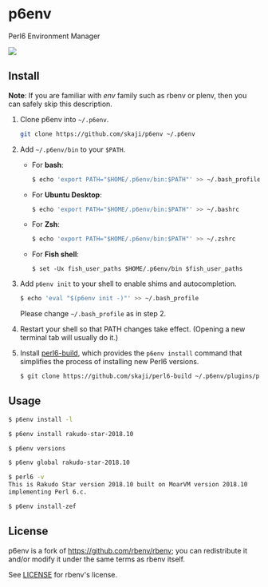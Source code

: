 # p6env

Perl6 Environment Manager

![](https://user-images.githubusercontent.com/1589550/50726496-56ee6d00-1151-11e9-97e9-26e50f03108b.png)

## Install

**Note**: If you are familiar with *env* family such as rbenv or plenv,
then you can safely skip this description.

1. Clone p6env into `~/.p6env`.

    ~~~ sh
    git clone https://github.com/skaji/p6env ~/.p6env
    ~~~

2. Add `~/.p6env/bin` to your `$PATH`.

   * For **bash**:
     ~~~ bash
     $ echo 'export PATH="$HOME/.p6env/bin:$PATH"' >> ~/.bash_profile
     ~~~

   * For **Ubuntu Desktop**:
     ~~~ bash
     $ echo 'export PATH="$HOME/.p6env/bin:$PATH"' >> ~/.bashrc
     ~~~

   * For **Zsh**:
     ~~~ zsh
     $ echo 'export PATH="$HOME/.p6env/bin:$PATH"' >> ~/.zshrc
     ~~~

   * For **Fish shell**:
     ~~~ fish
     $ set -Ux fish_user_paths $HOME/.p6env/bin $fish_user_paths
     ~~~

3. Add `p6env init` to your shell to enable shims and autocompletion.

   ~~~ sh
   $ echo 'eval "$(p6env init -)"' >> ~/.bash_profile
   ~~~

   Please change `~/.bash_profile` as in step 2.

4. Restart your shell so that PATH changes take effect. (Opening a new
   terminal tab will usually do it.)

5. Install [perl6-build](https://github.com/skaji/perl6-build),  which provides the
   `p6env install` command that simplifies the process of
   installing new Perl6 versions.

   ~~~ sh
   $ git clone https://github.com/skaji/perl6-build ~/.p6env/plugins/perl6-build
   ~~~

## Usage

~~~ sh
$ p6env install -l

$ p6env install rakudo-star-2018.10

$ p6env versions

$ p6env global rakudo-star-2018.10

$ perl6 -v
This is Rakudo Star version 2018.10 built on MoarVM version 2018.10
implementing Perl 6.c.

$ p6env install-zef
~~~

## License

p6env is a fork of https://github.com/rbenv/rbenv;
you can redistribute it and/or modify it under the same terms as rbenv itself.

See [LICENSE](LICENSE) for rbenv's license.
